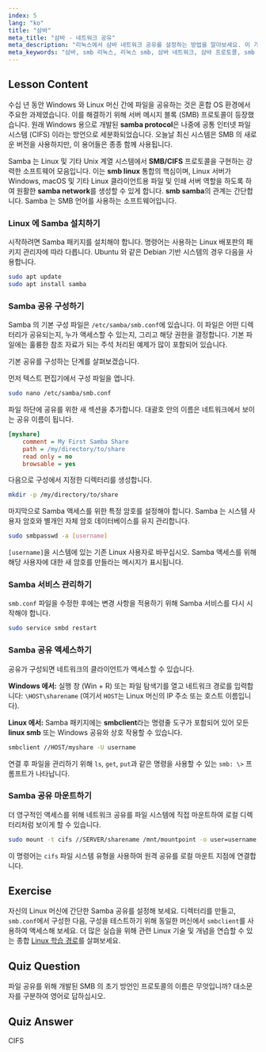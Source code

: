 ```yaml
---
index: 5
lang: "ko"
title: "삼바"
meta_title: "삼바 - 네트워크 공유"
meta_description: "리눅스에서 삼바 네트워크 공유를 설정하는 방법을 알아보세요. 이 가이드는 삼바 프로토콜, 설치, 구성 및 smb 리눅스 클라이언트를 사용하여 공유에 연결하는 방법을 다룹니다."
meta_keywords: "삼바, smb 리눅스, 리눅스 smb, 삼바 네트워크, 삼바 프로토콜, smb 삼바, 파일 공유, smb.conf, cifs, smbclient, 리눅스 튜토리얼"
---
```


## Lesson Content

수십 년 동안 Windows 와 Linux 머신 간에 파일을 공유하는 것은 혼합 OS 환경에서 주요한 과제였습니다. 이를 해결하기 위해 서버 메시지 블록 (SMB) 프로토콜이 등장했습니다. 원래 Windows 용으로 개발된 **samba protocol**은 나중에 공통 인터넷 파일 시스템 (CIFS) 이라는 방언으로 세분화되었습니다. 오늘날 최신 시스템은 SMB 의 새로운 버전을 사용하지만, 이 용어들은 종종 함께 사용됩니다.

Samba 는 Linux 및 기타 Unix 계열 시스템에서 **SMB/CIFS** 프로토콜을 구현하는 강력한 소프트웨어 모음입니다. 이는 **smb linux** 통합의 핵심이며, Linux 서버가 Windows, macOS 및 기타 Linux 클라이언트용 파일 및 인쇄 서버 역할을 하도록 하여 원활한 **samba network**를 생성할 수 있게 합니다. **smb samba**의 관계는 간단합니다. Samba 는 SMB 언어를 사용하는 소프트웨어입니다.

### Linux 에 Samba 설치하기

시작하려면 Samba 패키지를 설치해야 합니다. 명령어는 사용하는 Linux 배포판의 패키지 관리자에 따라 다릅니다. Ubuntu 와 같은 Debian 기반 시스템의 경우 다음을 사용합니다.

```bash
sudo apt update
sudo apt install samba
```

### Samba 공유 구성하기

Samba 의 기본 구성 파일은 `/etc/samba/smb.conf`에 있습니다. 이 파일은 어떤 디렉터리가 공유되는지, 누가 액세스할 수 있는지, 그리고 해당 권한을 결정합니다. 기본 파일에는 훌륭한 참조 자료가 되는 주석 처리된 예제가 많이 포함되어 있습니다.

기본 공유를 구성하는 단계를 살펴보겠습니다.

먼저 텍스트 편집기에서 구성 파일을 엽니다.

```bash
sudo nano /etc/samba/smb.conf
```

파일 하단에 공유를 위한 새 섹션을 추가합니다. 대괄호 안의 이름은 네트워크에서 보이는 공유 이름이 됩니다.

```ini
[myshare]
    comment = My First Samba Share
    path = /my/directory/to/share
    read only = no
    browsable = yes
```

다음으로 구성에서 지정한 디렉터리를 생성합니다.

```bash
mkdir -p /my/directory/to/share
```

마지막으로 Samba 액세스를 위한 특정 암호를 설정해야 합니다. Samba 는 시스템 사용자 암호와 별개인 자체 암호 데이터베이스를 유지 관리합니다.

```bash
sudo smbpasswd -a [username]
```

`[username]`을 시스템에 있는 기존 Linux 사용자로 바꾸십시오. Samba 액세스를 위해 해당 사용자에 대한 새 암호를 만들라는 메시지가 표시됩니다.

### Samba 서비스 관리하기

`smb.conf` 파일을 수정한 후에는 변경 사항을 적용하기 위해 Samba 서비스를 다시 시작해야 합니다.

```bash
sudo service smbd restart
```

### Samba 공유 액세스하기

공유가 구성되면 네트워크의 클라이언트가 액세스할 수 있습니다.

**Windows 에서:**
실행 창 (Win + R) 또는 파일 탐색기를 열고 네트워크 경로를 입력합니다: `\HOST\sharename` (여기서 `HOST`는 Linux 머신의 IP 주소 또는 호스트 이름입니다).

**Linux 에서:**
Samba 패키지에는 **smbclient**라는 명령줄 도구가 포함되어 있어 모든 **linux smb** 또는 Windows 공유와 상호 작용할 수 있습니다.

```bash
smbclient //HOST/myshare -U username
```

연결 후 파일을 관리하기 위해 `ls`, `get`, `put`과 같은 명령을 사용할 수 있는 `smb: \>` 프롬프트가 나타납니다.

### Samba 공유 마운트하기

더 영구적인 액세스를 위해 네트워크 공유를 파일 시스템에 직접 마운트하여 로컬 디렉터리처럼 보이게 할 수 있습니다.

```bash
sudo mount -t cifs //SERVER/sharename /mnt/mountpoint -o user=username,pass=password
```

이 명령어는 `cifs` 파일 시스템 유형을 사용하여 원격 공유를 로컬 마운트 지점에 연결합니다.

## Exercise

자신의 Linux 머신에 간단한 Samba 공유를 설정해 보세요. 디렉터리를 만들고, `smb.conf`에서 구성한 다음, 구성을 테스트하기 위해 동일한 머신에서 `smbclient`를 사용하여 액세스해 보세요. 더 많은 실습을 위해 관련 Linux 기술 및 개념을 연습할 수 있는 종합 [Linux 학습 경로](https://labex.io/ko/learn/linux)를 살펴보세요.

## Quiz Question

파일 공유를 위해 개발된 SMB 의 초기 방언인 프로토콜의 이름은 무엇입니까? 대소문자를 구분하여 영어로 답하십시오.

## Quiz Answer

CIFS
